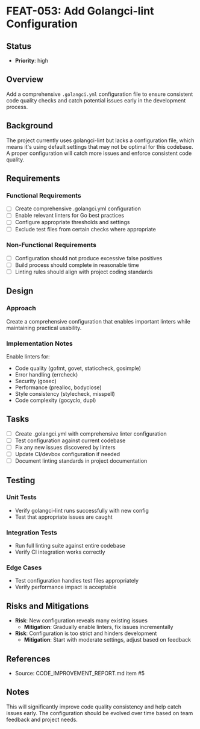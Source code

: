 # FEAT-053: Add Golangci-lint Configuration

## Status
- **Priority**: high

## Overview
Add a comprehensive `.golangci.yml` configuration file to ensure consistent code quality checks and catch potential issues early in the development process.

## Background
The project currently uses golangci-lint but lacks a configuration file, which means it's using default settings that may not be optimal for this codebase. A proper configuration will catch more issues and enforce consistent code quality.

## Requirements
### Functional Requirements
- [ ] Create comprehensive .golangci.yml configuration
- [ ] Enable relevant linters for Go best practices
- [ ] Configure appropriate thresholds and settings
- [ ] Exclude test files from certain checks where appropriate

### Non-Functional Requirements
- [ ] Configuration should not produce excessive false positives
- [ ] Build process should complete in reasonable time
- [ ] Linting rules should align with project coding standards

## Design
### Approach
Create a comprehensive configuration that enables important linters while maintaining practical usability.

### Implementation Notes
Enable linters for:
- Code quality (gofmt, govet, staticcheck, gosimple)
- Error handling (errcheck)
- Security (gosec)
- Performance (prealloc, bodyclose)
- Style consistency (stylecheck, misspell)
- Code complexity (gocyclo, dupl)

## Tasks
- [ ] Create .golangci.yml with comprehensive linter configuration
- [ ] Test configuration against current codebase
- [ ] Fix any new issues discovered by linters
- [ ] Update CI/devbox configuration if needed
- [ ] Document linting standards in project documentation

## Testing
### Unit Tests
- Verify golangci-lint runs successfully with new config
- Test that appropriate issues are caught

### Integration Tests
- Run full linting suite against entire codebase
- Verify CI integration works correctly

### Edge Cases
- Test configuration handles test files appropriately
- Verify performance impact is acceptable

## Risks and Mitigations
- **Risk**: New configuration reveals many existing issues
  - **Mitigation**: Gradually enable linters, fix issues incrementally
- **Risk**: Configuration is too strict and hinders development
  - **Mitigation**: Start with moderate settings, adjust based on feedback

## References
- Source: CODE_IMPROVEMENT_REPORT.md item #5

## Notes
This will significantly improve code quality consistency and help catch issues early. The configuration should be evolved over time based on team feedback and project needs.